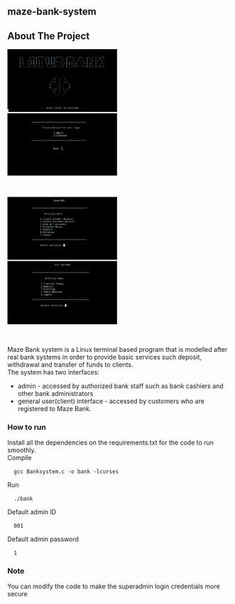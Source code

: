 ## maze-bank-system
## About The Project

<p float="left">
   <img src="/assets/splash-screen.png" width="49%"/>&nbsp;&nbsp;
   <img src="/assets/login-page.png" width="49%"/>
</p><br>

<p float="left">
   <img src="/assets/admin-page.png" width="49%">&nbsp;&nbsp;
   <img src="/assets/customer-page.png" width="49%">
</p><br>


Maze Bank system is a Linux terminal based program that is modelled after real bank systems in order to provide basic services such deposit, withdrawal and transfer of funds to clients.<br>
The system has two interfaces:

   - admin - accessed by authorized bank staff such as bank cashiers and other bank administrators
   - general user(client) interface - accessed by customers who are registered to Maze Bank.
### How to run
Install all the dependencies on the requirements.txt for the code to run smoothly.<br>
Compile

      gcc Banksystem.c -o bank -lcurses

Run

      ./bank
Default admin ID

      001
Default admin password

      1
    

### Note
You can modify the code to make the superadmin login credentials more secure
